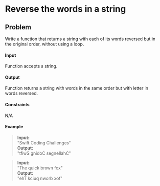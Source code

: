 # Reverse the words in a string

## Problem

Write a function that returns a string with each of its words reversed but in the original order, without using a loop.

#### Input

Function accepts a string.

#### Output

Function returns a string with words in the same order but with letter in words reversed.

#### Constraints

N/A

#### Example

> **Input:**  
> "Swift Coding Challenges"  
> **Output:**  
> "tfiwS gnidoC segnellahC"

> **Input:**  
> "The quick brown fox"  
> **Output:**  
> "ehT kciuq nworb xof"
